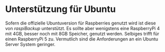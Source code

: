 # Unterstützung für Ubuntu

Sofern die offizielle Ubuntuversion für Raspberries genutzt wird ist diese
von *raspiBackup* unterstützt. Es sollte aber wenigstens eine RaspberryPi 4 mit 4GB, besser noch
mit 8GB Speicher, genutzt werden. Selbiges trifft für einen RaspberryPi 5 zu. Vermutlich
sind die Anforderungen an ein Ubuntu Server System geringer.

[.status]: rst

